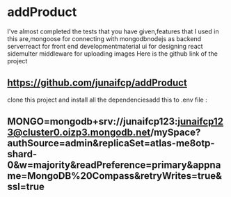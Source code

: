 # addProduct

I've almost completed the tests that you have given,features that I used in this are,mongoose for connecting with mongodbnodejs as backend serverreact for front end developmentmaterial ui for designing react sidemulter middleware for uploading images
Here is the github link of the project 

## https://github.com/junaifcp/addProduct

clone this project and install all the dependenciesadd this to .env file : 

## MONGO=mongodb+srv://junaifcp123:junaifcp123@cluster0.oizp3.mongodb.net/mySpace?authSource=admin&replicaSet=atlas-me8otp-shard-0&w=majority&readPreference=primary&appname=MongoDB%20Compass&retryWrites=true&ssl=true
